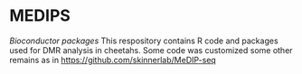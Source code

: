 # MEDIPS
*Bioconductor packages* 
This respository contains R code and packages used for DMR analysis in cheetahs. Some code was customized some other remains as in https://github.com/skinnerlab/MeDIP-seq

